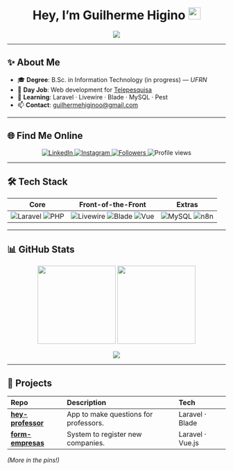 <!-- Banner -->
<h1 align="center">
  Hey, I’m Guilherme&nbsp;Higino&nbsp;<img src="https://media.giphy.com/media/hvRJCLFzcasrR4ia7z/giphy.gif" width="28"/>
</h1>

<p align="center">
  <img src="https://readme-typing-svg.demolab.com?font=Fira+Code&pause=600&color=FF2D20&center=true&vCenter=true&width=550&lines=Laravel+Developer;Clean+Code%2C+Clean+Architecture;Pushing+code%2C+pulling+espresso+%E2%98%95%EF%B8%8F;Open+for+cool+collabs!" />
</p>

---

## ✨ About&nbsp;Me
- 🎓 **Degree**: B.Sc. in Information Technology (in progress) — *UFRN*  
- 💼 **Day Job**: Web development for <a href="https://telepesquisa.com/" target="_blank">Telepesquisa</a>  
- 🔭 **Learning**: Laravel  · Livewire · Blade · MySQL · Pest 
- 📫 **Contact**: <a href="mailto:guilhermehiginoo@gmail.com">guilhermehiginoo@gmail.com</a>

---

## 🌐 Find&nbsp;Me&nbsp;Online
<p align="center">
  <a href="https://www.linkedin.com/in/guilhermehiginoo/" target="_blank">
    <img alt="LinkedIn" src="https://img.shields.io/badge/LinkedIn-0A66C2?style=for-the-badge&logo=linkedin&logoColor=white" />
  </a>
  <a href="https://www.instagram.com/guilhermehiginoo/" target="_blank">
    <img alt="Instagram" src="https://img.shields.io/badge/Instagram-E4405F?style=for-the-badge&logo=instagram&logoColor=white" />
  </a>
  <a href="https://github.com/guilhermehiginoo?tab=followers" target="_blank">
    <img alt="Followers" src="https://img.shields.io/github/followers/guilhermehiginoo?label=Follow&style=for-the-badge" />
  </a>
  <img alt="Profile views" src="https://komarev.com/ghpvc/?username=guilhermehiginoo&style=for-the-badge&color=brightgreen" />
</p>

---

## 🛠️ Tech&nbsp;Stack
<div align="center">

| Core | Front-of-the-Front | Extras |
| --- | --- | --- |
| <img alt="Laravel" src="https://img.shields.io/badge/Laravel-FF2D20?style=for-the-badge&logo=laravel&logoColor=white" /> <img alt="PHP" src="https://img.shields.io/badge/PHP-777BB4?style=for-the-badge&logo=php&logoColor=white" /> | <img alt="Livewire" src="https://img.shields.io/badge/Livewire-4E5EE4?style=for-the-badge&logo=laravel&logoColor=white" /> <img alt="Blade" src="https://img.shields.io/badge/Blade-F7523C?style=for-the-badge&logo=laravel&logoColor=white" /> <img alt="Vue" src="https://img.shields.io/badge/Vue.js-42B883?style=for-the-badge&logo=vue.js&logoColor=white" /> | <img alt="MySQL" src="https://img.shields.io/badge/MySQL-4479A1?style=for-the-badge&logo=mysql&logoColor=white" /> <img alt="n8n" src="https://img.shields.io/badge/n8n-00B2B0?style=for-the-badge&logo=n8n&logoColor=white" /> |

</div>

---

## 📊 GitHub&nbsp;Stats
<p align="center">
  <img src="https://github-readme-stats.vercel.app/api?username=guilhermehiginoo&show_icons=true&theme=radical&hide_border=true&count_private=true" height="180" />
  <img src="https://streak-stats.demolab.com/?user=guilhermehiginoo&theme=radical&hide_border=true" height="180" />
</p>

<p align="center">
  <img src="https://github-readme-stats.vercel.app/api/top-langs/?username=guilhermehiginoo&layout=compact&theme=radical&hide_border=true&langs_count=10&card_width=400" />
</p>

---

## 🚀 Projects
| Repo | Description | Tech |
| :--- | :---------- | :--- |
| **[hey-professor](https://github.com/guilhermehiginoo/hey-professor)** | App to make questions for professors. | Laravel · Blade |
| **[form-empresas](https://github.com/guilhermehiginoo/form-empresas)** | System to register new companies. | Laravel · Vue.js |

*(More in the pins!)*
